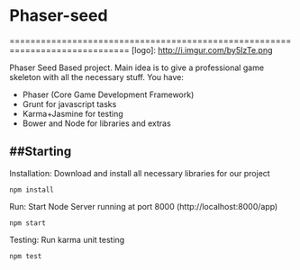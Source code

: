 # Phaser-seed
=============================================================================
[logo]: http://i.imgur.com/by5IzTe.png

Phaser Seed Based  project.
Main idea is to give a professional game skeleton with all the necessary stuff.
You have:
* Phaser (Core Game Development Framework)
* Grunt for javascript tasks
* Karma+Jasmine for testing
* Bower and Node for libraries and extras

##Starting
-----------------------------------------------------------------------------
Installation:
Download and install all necessary libraries for our project
```
npm install
```

Run:
Start Node Server running at port 8000 (http://localhost:8000/app)
```
npm start
```

Testing:
Run karma unit testing
```
npm test
```
